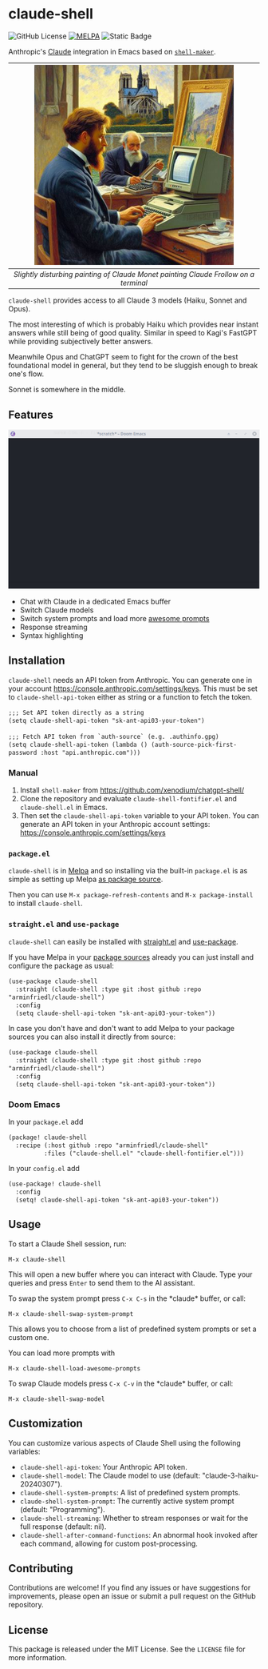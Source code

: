 # claude-shell

![GitHub License](https://img.shields.io/github/license/arminfriedl/claude-shell)
[![MELPA](https://melpa.org/packages/claude-shell-badge.svg)](https://melpa.org/#/claude-shell)
![Static Badge](https://img.shields.io/badge/Emacs-29.1-blue)

Anthropic's [Claude](https://www.anthropic.com/claude) integration in Emacs
based on [`shell-maker`](https://github.com/xenodium/chatgpt-shell/).

<div align="center">

| ![Claude Monet Painting Claude Frollo On A Terminal](img/claude-claude-small.jpg)                                 |
|:-----------------------------------------------------------------------------------------------------------------:|
| *Slightly disturbing painting of Claude Monet painting Claude Frollow on a terminal*                              |

</div>

`claude-shell` provides access to all Claude 3 models (Haiku, Sonnet and Opus).

The most interesting of which is probably Haiku which provides near instant
answers while still being of good quality. Similar in speed to Kagi's FastGPT
while providing subjectively better answers.

Meanwhile Opus and ChatGPT seem to fight for the crown of the best foundational
model in general, but they tend to be sluggish enough to break one's flow.

Sonnet is somewhere in the middle.

## Features

![claude-shell usage](img/usage.gif)

- Chat with Claude in a dedicated Emacs buffer
- Switch Claude models
- Switch system prompts and load more [awesome
  prompts](https://github.com/f/awesome-chatgpt-prompts)
- Response streaming
- Syntax highlighting

## Installation
`claude-shell` needs an API token from Anthropic. You can generate one in your
account https://console.anthropic.com/settings/keys. This must be set to
`claude-shell-api-token` either as string or a function to fetch the token.

``` elisp
;;; Set API token directly as a string
(setq claude-shell-api-token "sk-ant-api03-your-token")

;;; Fetch API token from `auth-source` (e.g. .authinfo.gpg)
(setq claude-shell-api-token (lambda () (auth-source-pick-first-password :host "api.anthropic.com")))
```

### Manual

1. Install `shell-maker` from https://github.com/xenodium/chatgpt-shell/
2. Clone the repository and evaluate `claude-shell-fontifier.el` and
`claude-shell.el` in Emacs. 
3. Then set the `claude-shell-api-token` variable to your API token. You can
   generate an API token in your Anthropic account settings:
   https://console.anthropic.com/settings/keys

### `package.el`
`claude-shell` is in [Melpa](https://melpa.org/#/claude-shell) and so installing
via the built-in `package.el` is as simple as setting up Melpa [as package
source](https://melpa.org/#/getting-started).

Then you can use `M-x package-refresh-contents` and `M-x package-install` to
install `claude-shell`.

### `straight.el` and `use-package`

`claude-shell` can easily be installed with
[straight.el](https://github.com/radian-software/straight.el) and
[use-package](https://github.com/jwiegley/use-package). 

If you have Melpa in your [package sources](https://melpa.org/#/getting-started)
already you can just install and configure the package as usual:
``` elisp
(use-package claude-shell
  :straight (claude-shell :type git :host github :repo "arminfriedl/claude-shell")
  :config
  (setq claude-shell-api-token "sk-ant-api03-your-token"))

```

In case you don't have and don't want to add Melpa to your package sources you
can also install it directly from source:
``` elisp
(use-package claude-shell
  :straight (claude-shell :type git :host github :repo "arminfriedl/claude-shell")
  :config
  (setq claude-shell-api-token "sk-ant-api03-your-token"))

```

### Doom Emacs

In your `package.el` add

``` elisp
(package! claude-shell
  :recipe (:host github :repo "arminfriedl/claude-shell"
          :files ("claude-shell.el" "claude-shell-fontifier.el")))
```

In your `config.el` add

``` elisp
(use-package! claude-shell
  :config
  (setq! claude-shell-api-token "sk-ant-api03-your-token"))
```

## Usage

To start a Claude Shell session, run:
```
M-x claude-shell
```

This will open a new buffer where you can interact with Claude. Type your
queries and press `Enter` to send them to the AI assistant.

To swap the system prompt press `C-x C-s` in the \*claude\* buffer, or call:
```
M-x claude-shell-swap-system-prompt
```

This allows you to choose from a list of predefined system prompts or set a custom one.

You can load more prompts with
```
M-x claude-shell-load-awesome-prompts
```

To swap Claude models press `C-x C-v` in the \*claude\* buffer, or call:

```
M-x claude-shell-swap-model
```

## Customization

You can customize various aspects of Claude Shell using the following variables:

- `claude-shell-api-token`: Your Anthropic API token.
- `claude-shell-model`: The Claude model to use (default: "claude-3-haiku-20240307").
- `claude-shell-system-prompts`: A list of predefined system prompts.
- `claude-shell-system-prompt`: The currently active system prompt (default: "Programming").
- `claude-shell-streaming`: Whether to stream responses or wait for the full response (default: nil).
- `claude-shell-after-command-functions`: An abnormal hook invoked after each command, allowing for custom post-processing.

## Contributing

Contributions are welcome! If you find any issues or have suggestions for improvements, please open an issue or submit a pull request on the GitHub repository.

## License

This package is released under the MIT License. See the `LICENSE` file for more information.


